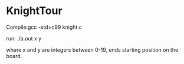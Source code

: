 KnightTour
==========
Compile:gcc -std=c99 knight.c

run: ./a.out x y

where x and y are integers between 0-19, ends starting position on the board.
